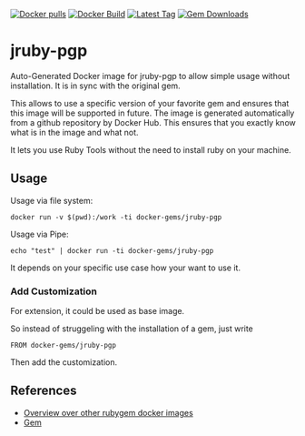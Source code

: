[![Docker pulls](https://img.shields.io/docker/pulls/rubygem/jruby-pgp.svg)](https://hub.docker.com/r/rubygem/jruby-pgp/)
[![Docker Build](https://img.shields.io/docker/automated/rubygem/jruby-pgp.svg)](https://hub.docker.com/r/rubygem/jruby-pgp/)
[![Latest Tag](https://img.shields.io/github/tag/docker-rubygem/jruby-pgp.svg)](https://hub.docker.com/r/rubygem/jruby-pgp/)
[![Gem Downloads](https://img.shields.io/gem/dt/jruby-pgp.svg)](https://rubygems.org/gems/jruby-pgp/)
# jruby-pgp

Auto-Generated Docker image for jruby-pgp to allow simple usage without installation.
It is in sync with the original gem.

This allows to use a specific version of your favorite gem and ensures that this image will be supported in future.
The image is generated automatically from a github repository by Docker Hub.
This ensures that you exactly know what is in the image and what not.

It lets you use Ruby Tools without the need to install ruby on your machine.

## Usage

Usage via file system:

`docker run -v $(pwd):/work -ti docker-gems/jruby-pgp`

Usage via Pipe:

`echo "test" | docker run -ti docker-gems/jruby-pgp`

It depends on your specific use case how your want to use it.

### Add Customization

For extension, it could be used as base image.

So instead of struggeling with the installation of a gem, just write

`FROM docker-gems/jruby-pgp`

Then add the customization.

## References

 - [Overview over other rubygem docker images](https://github.com/thinkbot/docker-rubygem)
 - [Gem](https://rubygems.org/gems/jruby-pgp/)

